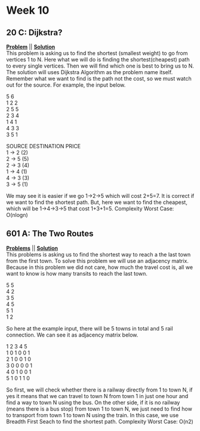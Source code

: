 # Week 10

## 20 C: Dijkstra?
[**Problem**](https://codeforces.com/problemset/problem/20/C) || [**Solution**](http://codeforces.com/contest/20/submission/45713327)\
This problem is asking us to  find the shortest (smallest weight) to go from vertices 1 to N. 
Here what we will do is finding the shortest(cheapest) path to every single vertices. 
Then we will find which one is best to bring us to N. The solution will uses Dijkstra Algorithm as the problem name itself. 
Remember what we want to find is the path not the cost, so we must watch out for the source.
For example, the input below. 

5 6\
1 2 2\
2 5 5\
2 3 4\
1 4 1\
4 3 3\
3 5 1

SOURCE DESTINATION PRICE\
  1  ->     2       (2)\
  2  ->     5       (5)\
  2  ->     3       (4)\
  1  ->     4       (1)\
  4  ->     3       (3)\
  3  ->     5       (1)
  
We may see it is easier if we go 1->2->5 which will cost 2+5=7. It is correct if we want to find the shortest path. But, here we want to find the cheapest, which will be 1->4->3->5 that cost 1+3+1=5. 
Complexity Worst Case: O(nlogn)


## 601 A: The Two Routes
[**Problems**](https://codeforces.com/problemset/problem/601/A) || [**Solution**](http://codeforces.com/contest/601/submission/45713821)\
This problems is asking us to find the shortest way to reach a the last town from the first town. 
To solve this problem we will use an adjacency matrix. 
Because in this problem we did not care, how much the travel cost is, all we want to know is how many transits to reach the last town. 

5 5\
4 2\
3 5\
4 5\
5 1\
1 2

So here at the example input, there will be 5 towns in total and 5 rail connection. We can see it as adjacency matrix below.

  1 2 3 4 5\
1 0 1 0 0 1\
2 1 0 0 1 0\
3 0 0 0 0 1\
4 0 1 0 0 1\
5 1 0 1 1 0

So first, we will check whether there is a railway directly from 1 to town N, if yes it means that we can travel to town N from town 1 in just one hour and find a way to town N using the bus. On the other side, if it is no railway (means there is a bus stop) from town 1 to town N, we just need to find how to transport from town 1 to town N using the train. In this case, we use Breadth First Seach to find the shortest path. 
Complexity Worst Case: O(n2)
